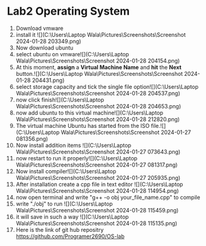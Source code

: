# 	Lab2 Operating System

1. Download vmware 
2. install it ![](C:\Users\Laptop Wala\Pictures\Screenshots\Screenshot 2024-01-28 203349.png)
3. Now download ubuntu
4. select ubuntu on vmware![](C:\Users\Laptop Wala\Pictures\Screenshots\Screenshot 2024-01-28 204154.png)
5. At this moment, **assign** a **Virtual Machine Name** and **hit** the **Next** button.![](C:\Users\Laptop Wala\Pictures\Screenshots\Screenshot 2024-01-28 204431.png)
6. select storage capacity and tick the single file option![](C:\Users\Laptop Wala\Pictures\Screenshots\Screenshot 2024-01-28 204537.png)
7. now click finish![](C:\Users\Laptop Wala\Pictures\Screenshots\Screenshot 2024-01-28 204653.png)
8. now add ubuntu to this virtual machine![](C:\Users\Laptop Wala\Pictures\Screenshots\Screenshot 2024-01-28 212820.png)
9. The virtual machine Ubuntu has started from the ISO file.![](C:\Users\Laptop Wala\Pictures\Screenshots\Screenshot 2024-01-27 081356.png)
10. Now install addition items ![](C:\Users\Laptop Wala\Pictures\Screenshots\Screenshot 2024-01-27 073643.png)
11. now restart to run it properly![](C:\Users\Laptop Wala\Pictures\Screenshots\Screenshot 2024-01-27 081317.png)
12. Now install compiler![](C:\Users\Laptop Wala\Pictures\Screenshots\Screenshot 2024-01-27 205935.png)
13. After installation create a cpp file in text editor ![](C:\Users\Laptop Wala\Pictures\Screenshots\Screenshot 2024-01-28 114954.png)
14. now open terminal and write "g++ -o obj your_file_name.cpp" to compile
15. write "./obj" to run ![](C:\Users\Laptop Wala\Pictures\Screenshots\Screenshot 2024-01-28 115459.png)
16. it will save in such a way ![](C:\Users\Laptop Wala\Pictures\Screenshots\Screenshot 2024-01-28 115135.png)
17. Here is the link of git hub repositry https://github.com/Programer2690/OS-lab